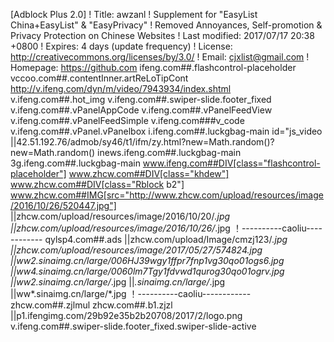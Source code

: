 [Adblock Plus 2.0]
! Title: awzanl
! Supplement for "EasyList China+EasyList" & "EasyPrivacy"
! Removed Annoyances, Self-promotion & Privacy Protection on Chinese Websites
! Last modified: 2017/07/17 20:38 +0800
! Expires: 4 days (update frequency)
! License: http://creativecommons.org/licenses/by/3.0/
! Email: cjxlist@gmail.com
! Homepage: https://github.com
ifeng.com##.flashcontrol-placeholder
vccoo.com##.contentInner.artReLoTipCont
http://v.ifeng.com/dyn/m/video/7943934/index.shtml
v.ifeng.com##.hot_img
v.ifeng.com##.swiper-slide.footer_fixed
v.ifeng.com##.vPanelAppCode
v.ifeng.com##.vPanelFeedView
v.ifeng.com##.vPanelFeedSimple
v.ifeng.com###v_code
v.ifeng.com##.vPanel.vPanelbox
i.ifeng.com##.luckgbag-main
id="js_video
||42.51.192.76/admob/sy46/t1/ifm/zy.html?new=Math.random()?new=Math.random()
inews.ifeng.com##.luckgbag-main
3g.ifeng.com##.luckgbag-main
www.ifeng.com##DIV[class="flashcontrol-placeholder"]
www.zhcw.com##DIV[class="khdew"]
www.zhcw.com##DIV[class="Rblock b2"]
www.zhcw.com##IMG[src="http://www.zhcw.com/upload/resources/image/2016/10/26/520447.jpg"]
||zhcw.com/upload/resources/image/2016/10/20/*.jpg
||zhcw.com/upload/resources/image/2016/10/26/*.jpg
！----------caoliu------------
qylsp4.com##.ads
||zhcw.com/upload/Image/cmzj123/*.jpg
||zhcw.com/upload/resources/image/2017/05/27/574824.jpg
||ww2.sinaimg.cn/large/006HJ39wgy1ffpr7fnp1vg30qo01ogs6.jpg
||ww4.sinaimg.cn/large/0060lm7Tgy1fdvwd1qurog30qo01ogrv.jpg
||ww2.sinaimg.cn/large/*.jpg
||*.sinaimg.cn/large/*.jpg
||ww*.sinaimg.cn/large/*.jpg
！----------caoliu------------
zhcw.com##.zjlmul
zhcw.com##.b1.zjzl
||p1.ifengimg.com/29b92e35b2b20708/2017/2/logo.png
v.ifeng.com##.swiper-slide.footer_fixed.swiper-slide-active
